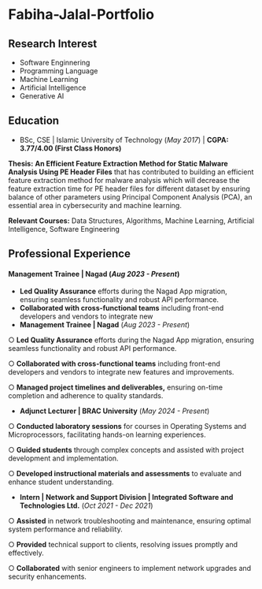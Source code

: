 # Fabiha-Jalal-Portfolio

## Research Interest
- Software Enginnering
- Programming Language
- Machine Learning
- Artificial Intelligence
- Generative AI
## Education
- BSc, CSE | Islamic University of Technology (_May 2017_) |  **CGPA: 3.77/4.00 (First Class Honors)**

**Thesis:** **An Efficient Feature Extraction Method for Static Malware Analysis Using PE Header Files** that has contributed to building an efficient feature extraction method for malware analysis which will decrease the feature extraction time for PE header files for different dataset by ensuring balance of other parameters using Principal Component Analysis (PCA), an essential area in cybersecurity and machine learning.

**Relevant Courses:** Data Structures, Algorithms, Machine Learning, Artificial Intelligence, Software Engineering

## Professional Experience
#### Management Trainee | Nagad (_Aug 2023 - Present_)
  - **Led Quality Assurance** efforts during the Nagad App migration, ensuring seamless functionality and robust
API performance.
 - **Collaborated with cross-functional teams** including front-end developers and vendors to integrate new
- **Management Trainee | Nagad** (_Aug 2023 - Present_)
  
○  **Led Quality Assurance** efforts during the Nagad App migration, ensuring seamless functionality and robust
API performance.

○ **Collaborated with cross-functional teams** including front-end developers and vendors to integrate new
features and improvements.

○ **Managed project timelines and deliverables,** ensuring on-time completion and adherence to quality standards.

- **Adjunct Lecturer | BRAC University** (_May 2024 - Present_)
  
○ **Conducted laboratory sessions** for courses in Operating Systems and Microprocessors, facilitating hands-on
learning experiences.

○ **Guided students** through complex concepts and assisted with project development and implementation.

○ **Developed instructional materials and assessments** to evaluate and enhance student understanding.

- **Intern | Network and Support Division | Integrated Software and Technologies Ltd.** (_Oct 2021 - Dec 2021_)
  
○ **Assisted** in network troubleshooting and maintenance, ensuring optimal system performance and reliability.

○ **Provided** technical support to clients, resolving issues promptly and effectively.

○ **Collaborated** with senior engineers to implement network upgrades and security enhancements.



